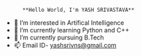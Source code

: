           **Hello World, I'm YASH SRIVASTAVA**


- 👀 I’m interested in Artifical Intelligence
- 🌱 I’m currently learning Python and C++
- 💞️ I’m currently pursuing B.Tech
- 📫 Email ID- yashsrivns@gmail.com

<!---
yashsrivastavaaa/yashsrivastavaaa is a ✨ special ✨ repository because its `README.md` (this file) appears on your GitHub profile.
You can click the Preview link to take a look at your changes.
--->
